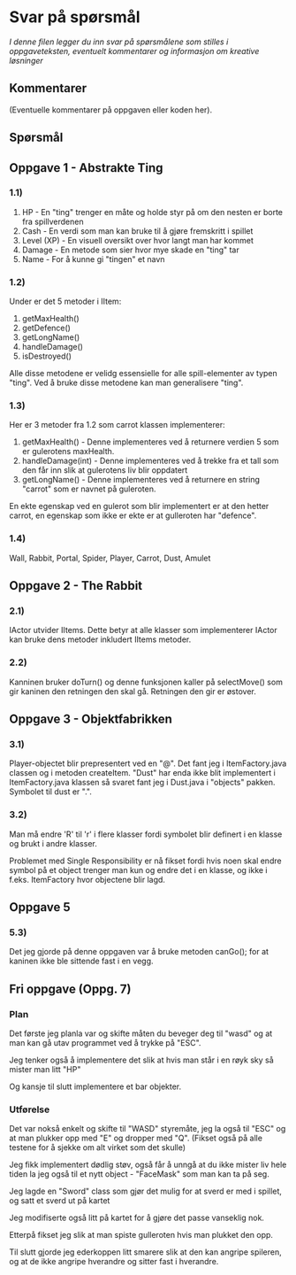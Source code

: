 # Svar på spørsmål

*I denne filen legger du inn svar på spørsmålene som stilles i oppgaveteksten, eventuelt kommentarer og informasjon om kreative løsninger*

## Kommentarer
(Eventuelle kommentarer på oppgaven eller koden her).

## Spørsmål

## Oppgave 1 - Abstrakte Ting

### 1.1) 

1. HP - En "ting" trenger en måte og holde styr på om den nesten er borte fra spillverdenen
2. Cash - En verdi som man kan bruke til å gjøre fremskritt i spillet
3. Level (XP) - En visuell oversikt over hvor langt man har kommet
4. Damage - En metode som sier hvor mye skade en "ting" tar
5. Name - For å kunne gi "tingen" et navn

### 1.2) 

Under er det 5 metoder i IItem:

1. getMaxHealth()
2. getDefence()
3. getLongName()
4. handleDamage()
5. isDestroyed()

Alle disse metodene er velidg essensielle for alle spill-elementer av typen "ting". Ved å bruke disse metodene kan man generalisere "ting".


### 1.3)

Her er 3 metoder fra 1.2 som carrot klassen implementerer:

1. getMaxHealth() - Denne implementeres ved å returnere verdien 5 som er gulerotens maxHealth.
2. handleDamage(int) - Denne implementeres ved å trekke fra et tall som den får inn slik at gulerotens liv blir oppdatert
3. getLongName() - Denne implementeres ved å returnere en string "carrot" som er navnet på guleroten.

En ekte egenskap ved en gulerot som blir implementert er at den hetter carrot, en egenskap som ikke er ekte er at gulleroten har "defence".


### 1.4)

Wall, Rabbit, Portal, Spider, Player, Carrot, Dust, Amulet

## Oppgave 2 - The Rabbit

### 2.1)
IActor utvider IItems. Dette betyr at alle klasser som implementerer IActor kan bruke dens metoder inkludert IItems metoder.

### 2.2)
Kanninen bruker doTurn() og denne funksjonen kaller på selectMove() som gir kaninen den retningen den skal gå. Retningen den gir er østover.

## Oppgave 3 - Objektfabrikken

### 3.1)
Player-objectet blir prepresentert ved en "@". Det fant jeg i ItemFactory.java classen og i metoden createItem. 
"Dust" har enda ikke blit implementert i ItemFactory.java klassen så svaret fant jeg i Dust.java i "objects" pakken. Symbolet til dust er ".".

### 3.2)
Man må endre 'R' til 'r' i flere klasser fordi symbolet blir definert i en klasse og brukt i andre klasser.

Problemet med Single Responsibility er nå fikset fordi hvis noen skal endre symbol på et object trenger man kun og endre det i en klasse, og ikke i f.eks. ItemFactory hvor objectene blir lagd.

## Oppgave 5

### 5.3)
Det jeg gjorde på denne oppgaven var å bruke metoden canGo(); for at kaninen ikke ble sittende fast i en vegg.

## Fri oppgave (Oppg. 7)

### Plan
Det første jeg planla var og skifte måten du beveger deg til "wasd" og at man kan gå utav programmet ved å trykke på "ESC". 

Jeg tenker også å implementere det slik at hvis man står i en røyk sky så mister man litt "HP"

Og kansje til slutt implementere et bar objekter. 

### Utførelse
Det var nokså enkelt og skifte til "WASD" styremåte, jeg la også til "ESC" og at man plukker opp med "E" og dropper med "Q". (Fikset også på alle testene for å sjekke om alt virket som det skulle)

Jeg fikk implementert dødlig støv, også får å unngå at du ikke mister liv hele tiden la jeg også til et nytt object - "FaceMask" som man kan ta på seg.

Jeg lagde en "Sword" class som gjør det mulig for at sverd er med i spillet, og satt et sverd ut på kartet

Jeg modifiserte også litt på kartet for å gjøre det passe vanseklig nok.

Etterpå fikset jeg slik at man spiste gulleroten hvis man plukket den opp.

Til slutt gjorde jeg ederkoppen litt smarere slik at den kan angripe spileren, og at de ikke angripe hverandre og sitter fast i hverandre.